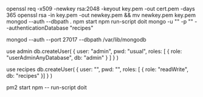openssl req -x509 -newkey rsa:2048 -keyout key.pem -out cert.pem -days 365
openssl rsa -in key.pem -out newkey.pem && mv newkey.pem key.pem
mongod --auth --dbpath .
npm start
npm run-script doit
mongo -u "" -p "" --authenticationDatabase "recipes"

mongod --auth --port 27017 --dbpath /var/lib/mongodb

use admin
db.createUser(
  {
    user: "admin",
    pwd: "usual",
    roles: [ { role: "userAdminAnyDatabase", db: "admin" } ]
  }
)

use recipes
db.createUser(
  {
    user: "",
    pwd: "",
    roles: [ { role: "readWrite", db: "recipes" }]
  }
)

pm2 start npm -- run-script doit
